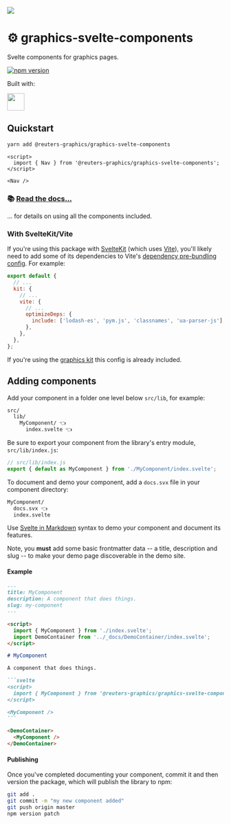 ![](https://graphics.thomsonreuters.com/style-assets/images/logos/reuters-graphics-logo/svg/graphics-logo-color-dark.svg)

# ⚙️ graphics-svelte-components

Svelte components for graphics pages.

[![npm version](https://badge.fury.io/js/%40reuters-graphics%2Fgraphics-svelte-components.svg)](https://badge.fury.io/js/%40reuters-graphics%2Fgraphics-svelte-components)

Built with:

<a href="https://kit.svelte.dev/" target="_blank">
<img src="https://kit.svelte.dev/images/svelte-kit-horizontal.svg" height="40" />
</a>

## Quickstart

```bash
yarn add @reuters-graphics/graphics-svelte-components
```

```svelte
<script>
  import { Nav } from '@reuters-graphics/graphics-svelte-components';
</script>

<Nav />
```

### 📚 [Read the docs...](https://reuters-graphics.github.io/graphics-svelte-components/)

... for details on using all the components included.

### With SvelteKit/Vite

If you're using this package with [SvelteKit](https://kit.svelte.dev/) (which uses [Vite](https://vitejs.dev/)), you'll likely need to add some of its dependencies to Vite's [dependency pre-bundling config](https://vitejs.dev/guide/dep-pre-bundling.html). For example:

```javascript
export default {
  // ...
  kit: {
    // ...
    vite: {
      // ...
      optimizeDeps: {
        include: ['lodash-es', 'pym.js', 'classnames', 'ua-parser-js'],
      },
    },
  },
};
```

If you're using the [graphics kit](https://github.com/reuters-graphics/bluprint_graphics-kit) this config is already included.

## Adding components

Add your component in a folder one level below `src/lib`, for example:

```bash
src/
  lib/
    MyComponent/ 👈
      index.svelte 👈
```

Be sure to export your component from the library's entry module, `src/lib/index.js`:

```javascript
// src/lib/index.js
export { default as MyComponent } from './MyComponent/index.svelte';
```

To document and demo your component, add a `docs.svx` file in your component directory:

```bash
MyComponent/
  docs.svx 👈
  index.svelte
```

Use [Svelte in Markdown](https://mdsvex.com/) syntax to demo your component and document its features.

Note, you **must** add some basic frontmatter data -- a title, description and slug -- to make your demo page discoverable in the demo site.

#### Example

````markdown
---
title: MyComponent
description: A component that does things.
slug: my-component
---

<script>
  import { MyComponent } from './index.svelte';
  import DemoContainer from '../_docs/DemoContainer/index.svelte';
</script>

# MyComponent

A component that does things.

```svelte
<script>
  import { MyComponent } from '@reuters-graphics/graphics-svelte-components';
</script>

<MyComponent />
```

<DemoContainer>
  <MyComponent />
</DemoContainer>
````

#### Publishing

Once you've completed documenting your component, commit it and then version the package, which will publish the library to npm:

```bash
git add .
git commit -m "my new component added"
git push origin master
npm version patch
```
